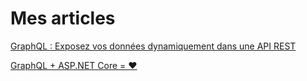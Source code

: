 # Mes articles

[GraphQL : Exposez vos données dynamiquement dans une API REST](graphql-exposez-vos-donnees-dynamiquement-dans-une-api-rest)

[GraphQL + ASP.NET Core = ❤](graphql-aspnet-core)
